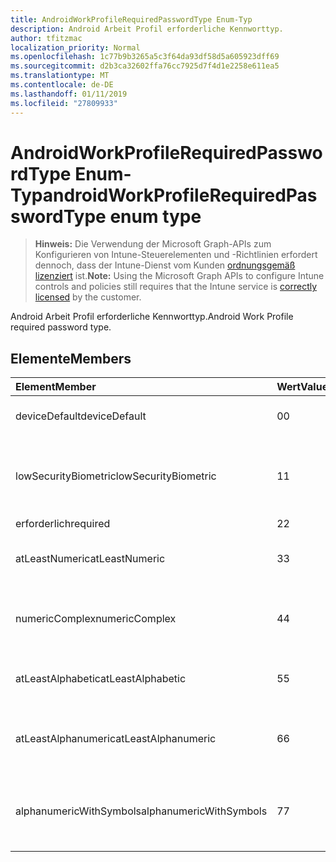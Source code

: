 ```yaml
---
title: AndroidWorkProfileRequiredPasswordType Enum-Typ
description: Android Arbeit Profil erforderliche Kennworttyp.
author: tfitzmac
localization_priority: Normal
ms.openlocfilehash: 1c77b9b3265a5c3f64da93df58d5a605923dff69
ms.sourcegitcommit: d2b3ca32602ffa76cc7925d7f4d1e2258e611ea5
ms.translationtype: MT
ms.contentlocale: de-DE
ms.lasthandoff: 01/11/2019
ms.locfileid: "27809933"
---
```

# <a name="androidworkprofilerequiredpasswordtype-enum-type"></a><span data-ttu-id="57f40-103">AndroidWorkProfileRequiredPasswordType Enum-Typ</span><span class="sxs-lookup"><span data-stu-id="57f40-103">androidWorkProfileRequiredPasswordType enum type</span></span>

> <span data-ttu-id="57f40-104">**Hinweis:** Die Verwendung der Microsoft Graph-APIs zum Konfigurieren von Intune-Steuerelementen und -Richtlinien erfordert dennoch, dass der Intune-Dienst vom Kunden [ordnungsgemäß lizenziert](https://go.microsoft.com/fwlink/?linkid=839381) ist.</span><span class="sxs-lookup"><span data-stu-id="57f40-104">**Note:** Using the Microsoft Graph APIs to configure Intune controls and policies still requires that the Intune service is [correctly licensed](https://go.microsoft.com/fwlink/?linkid=839381) by the customer.</span></span>

<span data-ttu-id="57f40-105">Android Arbeit Profil erforderliche Kennworttyp.</span><span class="sxs-lookup"><span data-stu-id="57f40-105">Android Work Profile required password type.</span></span>
## <a name="members"></a><span data-ttu-id="57f40-106">Elemente</span><span class="sxs-lookup"><span data-stu-id="57f40-106">Members</span></span>
|<span data-ttu-id="57f40-107">Element</span><span class="sxs-lookup"><span data-stu-id="57f40-107">Member</span></span>|<span data-ttu-id="57f40-108">Wert</span><span class="sxs-lookup"><span data-stu-id="57f40-108">Value</span></span>|<span data-ttu-id="57f40-109">Beschreibung</span><span class="sxs-lookup"><span data-stu-id="57f40-109">Description</span></span>|
|:---|:---|:---|
|<span data-ttu-id="57f40-110">deviceDefault</span><span class="sxs-lookup"><span data-stu-id="57f40-110">deviceDefault</span></span>|<span data-ttu-id="57f40-111">0</span><span class="sxs-lookup"><span data-stu-id="57f40-111">0</span></span>|<span data-ttu-id="57f40-112">Gerät Standardwert, keine beabsichtigt.</span><span class="sxs-lookup"><span data-stu-id="57f40-112">Device default value, no intent.</span></span>|
|<span data-ttu-id="57f40-113">lowSecurityBiometric</span><span class="sxs-lookup"><span data-stu-id="57f40-113">lowSecurityBiometric</span></span>|<span data-ttu-id="57f40-114">1</span><span class="sxs-lookup"><span data-stu-id="57f40-114">1</span></span>|<span data-ttu-id="57f40-115">Niedrige Sicherheit Biometrik basierend erforderliche Kennwort.</span><span class="sxs-lookup"><span data-stu-id="57f40-115">Low security biometrics based password required.</span></span>|
|<span data-ttu-id="57f40-116">erforderlich</span><span class="sxs-lookup"><span data-stu-id="57f40-116">required</span></span>|<span data-ttu-id="57f40-117">2</span><span class="sxs-lookup"><span data-stu-id="57f40-117">2</span></span>|<span data-ttu-id="57f40-118">Erforderlich.</span><span class="sxs-lookup"><span data-stu-id="57f40-118">Required.</span></span>|
|<span data-ttu-id="57f40-119">atLeastNumeric</span><span class="sxs-lookup"><span data-stu-id="57f40-119">atLeastNumeric</span></span>|<span data-ttu-id="57f40-120">3</span><span class="sxs-lookup"><span data-stu-id="57f40-120">3</span></span>|<span data-ttu-id="57f40-121">Mindestens numerische erforderliche Kennwort.</span><span class="sxs-lookup"><span data-stu-id="57f40-121">At least numeric password required.</span></span>|
|<span data-ttu-id="57f40-122">numericComplex</span><span class="sxs-lookup"><span data-stu-id="57f40-122">numericComplex</span></span>|<span data-ttu-id="57f40-123">4</span><span class="sxs-lookup"><span data-stu-id="57f40-123">4</span></span>|<span data-ttu-id="57f40-124">Numerische komplexe Kennwort erforderlich.</span><span class="sxs-lookup"><span data-stu-id="57f40-124">Numeric complex password required.</span></span>|
|<span data-ttu-id="57f40-125">atLeastAlphabetic</span><span class="sxs-lookup"><span data-stu-id="57f40-125">atLeastAlphabetic</span></span>|<span data-ttu-id="57f40-126">5</span><span class="sxs-lookup"><span data-stu-id="57f40-126">5</span></span>|<span data-ttu-id="57f40-127">Mindestens alphabetische erforderliche Kennwort.</span><span class="sxs-lookup"><span data-stu-id="57f40-127">At least alphabetic password required.</span></span>|
|<span data-ttu-id="57f40-128">atLeastAlphanumeric</span><span class="sxs-lookup"><span data-stu-id="57f40-128">atLeastAlphanumeric</span></span>|<span data-ttu-id="57f40-129">6</span><span class="sxs-lookup"><span data-stu-id="57f40-129">6</span></span>|<span data-ttu-id="57f40-130">Mindestens Alphanumerisches Kennwort erforderlich.</span><span class="sxs-lookup"><span data-stu-id="57f40-130">At least alphanumeric password required.</span></span>|
|<span data-ttu-id="57f40-131">alphanumericWithSymbols</span><span class="sxs-lookup"><span data-stu-id="57f40-131">alphanumericWithSymbols</span></span>|<span data-ttu-id="57f40-132">7</span><span class="sxs-lookup"><span data-stu-id="57f40-132">7</span></span>|<span data-ttu-id="57f40-133">Mindestens alphanumerisch Symbole erforderliche Kennwort.</span><span class="sxs-lookup"><span data-stu-id="57f40-133">At least alphanumeric with symbols password required.</span></span>|



